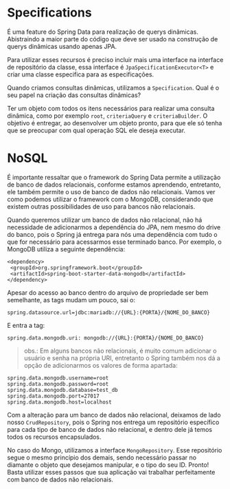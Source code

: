 # Specifications

É uma feature do Spring Data para realização de querys dinâmicas. Abistraindo a maior parte do código que deve ser usado na construção de querys dinâmicas usando apenas JPA.

Para utilizar esses recursos é preciso incluir mais uma interface na interface de repositório da classe, essa interface é `JpaSpecificationExecutor<T>` e criar uma classe especifica para as especificações.

Quando criamos consultas dinâmicas, utilizamos a `Specification`. Qual é o seu papel na criação das consultas dinâmicas?

Ter um objeto com todos os itens necessários para realizar uma consulta dinâmica, como por exemplo `root`, `criteriaQuery` e `criteriaBuilder`. O objetivo é entregar, ao desenvolver um objeto pronto, para que ele só tenha que se preocupar com qual operação SQL ele deseja executar.

# NoSQL


É importante ressaltar que o framework do Spring Data permite a utilização de banco de dados relacionais, conforme estamos aprendendo, entretanto, ele também permite o uso de banco de dados não relacionais. Vamos ver como podemos utilizar o framework com o MongoDB, considerando que existem outras possibilidades de uso para bancos não relacionais.

Quando queremos utilizar um banco de dados não relacional, não há necessidade de adicionarmos a dependência do JPA, nem mesmo do drive do banco, pois o Spring já entrega para nós uma dependência com tudo o que for necessário para acessarmos esse terminado banco. Por exemplo, o MongoDB utiliza a seguinte dependência:

```
<dependency>
 <groupId>org.springframework.boot</groupId>
 <artifactId>spring-boot-starter-data-mongodb</artifactId>
</dependency>
```

Apesar do acesso ao banco dentro do arquivo de propriedade ser bem semelhante, as tags mudam um pouco, sai o:

```
spring.datasource.url=jdbc:mariadb://{URL}:{PORTA}/{NOME_DO_BANCO}
```

E entra a tag:

```
spring.data.mongodb.uri: mongodb://{URL}:{PORTA}/{NOME_DO_BANCO}
```

> obs.: Em alguns bancos não relacionais, é muito comum adicionar o usuário e senha na própria URI, entretanto o Spring também nos dá a opção de adicionarmos os valores de forma apartada:

```
spring.data.mongodb.username=root
spring.data.mongodb.password=root
spring.data.mongodb.database=test_db
spring.data.mongodb.port=27017
spring.data.mongodb.host=localhost
```

Com a alteração para um banco de dados não relacional, deixamos de lado nosso `CrudRepository`, pois o Spring nos entrega um repositório específico para cada tipo de banco de dados não relacional, e dentro dele já temos todos os recursos encapsulados.

No caso do Mongo, utilizamos a interface `MongoRepository`. Esse repositório segue o mesmo princípio dos demais, sendo necessário passar no diamante o objeto que desejamos manipular, e o tipo do seu ID. Pronto! Basta utilizar esses passos que sua aplicação vai trabalhar perfeitamente com banco de dados não relacionais.
